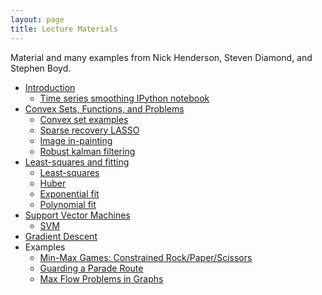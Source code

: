 ```yaml
---
layout: page
title: Lecture Materials
---
```


Material and many examples from Nick Henderson, Steven Diamond, and Stephen Boyd.

- [Introduction](https://github.com/ajfriend/cme252-optimization/raw/master/lectures/intro/intro.pdf)
    - [Time series smoothing IPython notebook](http://nbviewer.ipython.org/github/ajfriend/cme252-optimization/blob/master/lectures/intro/smooth.ipynb)
- [Convex Sets, Functions, and Problems](https://github.com/ajfriend/cme252-optimization/raw/master/lectures/convexity/convexity.pdf)
    - [Convex set examples](http://nbviewer.ipython.org/github/ajfriend/cme252-optimization/blob/master/lectures/convexity/notebooks/set_examples.ipynb)
    - [Sparse recovery LASSO](http://nbviewer.ipython.org/github/ajfriend/cme252-optimization/blob/master/lectures/convexity/notebooks/lasso.ipynb)
    - [Image in-painting](http://nbviewer.ipython.org/github/ajfriend/cme252-optimization/blob/master/lectures/convexity/notebooks/inpaint.ipynb)
    - [Robust kalman filtering](http://nbviewer.ipython.org/github/ajfriend/cme252-optimization/blob/master/lectures/convexity/notebooks/robust_kalman.ipynb)
- [Least-squares and fitting](https://github.com/ajfriend/cme252-optimization/raw/master/lectures/fitting/fitting.pdf)
    - [Least-squares](http://nbviewer.ipython.org/github/ajfriend/cme252-optimization/blob/master/lectures/fitting/least-squares.ipynb) 
    - [Huber](http://nbviewer.ipython.org/github/ajfriend/cme252-optimization/blob/master/lectures/fitting/huber.ipynb)
    - [Exponential fit](http://nbviewer.ipython.org/github/ajfriend/cme252-optimization/blob/master/lectures/fitting/exponential-fit.ipynb)
    - [Polynomial fit](http://nbviewer.ipython.org/github/ajfriend/cme252-optimization/blob/master/lectures/fitting/polynomial-fit.ipynb)
- [Support Vector Machines](https://github.com/ajfriend/cme252-optimization/raw/master/lectures/svm/svm.pdf)
    - [SVM](http://nbviewer.ipython.org/github/ajfriend/cme252-optimization/blob/master/lectures/svm/svm.ipynb)
- [Gradient Descent](https://github.com/ajfriend/cme252-optimization/raw/master/lectures/gradient/gradient.pdf)
- Examples
    - [Min-Max Games: Constrained Rock/Paper/Scissors](https://github.com/ajfriend/cme252-optimization/blob/master/lectures/examples/rps.ipynb)
    - [Guarding a Parade Route](https://github.com/ajfriend/cme252-optimization/blob/master/lectures/examples/parade_route.ipynb)
    - [Max Flow Problems in Graphs](https://github.com/ajfriend/cme252-optimization/blob/master/lectures/flows/max_flow.ipynb)
